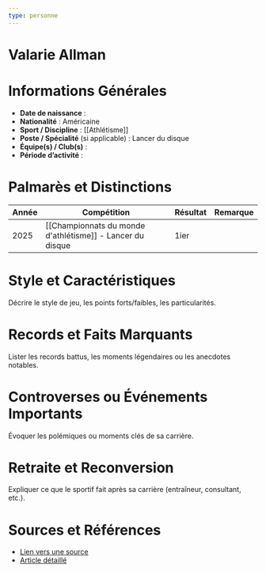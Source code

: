 ```yaml
---
type: personne
---
```


# Valarie Allman

# Informations Générales
- **Date de naissance** :  
- **Nationalité** :  Américaine
- **Sport / Discipline** :  [[Athlétisme]]
- **Poste / Spécialité** (si applicable) : Lancer du disque 
- **Équipe(s) / Club(s)** :  
- **Période d’activité** :  

# Palmarès et Distinctions
| Année | Compétition                                               | Résultat | Remarque |
| ----- | --------------------------------------------------------- | -------- | -------- |
| 2025  | [[Championnats du monde d'athlétisme]] - Lancer du disque | 1ier     |          |

# Style et Caractéristiques
Décrire le style de jeu, les points forts/faibles, les particularités.

# Records et Faits Marquants
Lister les records battus, les moments légendaires ou les anecdotes notables.

# Controverses ou Événements Importants
Évoquer les polémiques ou moments clés de sa carrière.

# Retraite et Reconversion
Expliquer ce que le sportif fait après sa carrière (entraîneur, consultant, etc.).

# Sources et Références
- [Lien vers une source](#)
- [Article détaillé](#)

